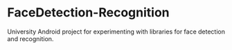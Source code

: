 # FaceDetection-Recognition
University Android project for experimenting with libraries for face detection and recognition.
